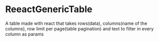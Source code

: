 # ReeactGenericTable
A table made with react that takes rows(data), columns(name of the columns), row limit per page(table pagination) and text to filter in every column as params
